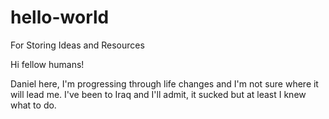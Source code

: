 # hello-world
For Storing Ideas and Resources

Hi fellow humans!

Daniel here, I'm progressing through life changes and I'm not sure where it will lead me.
I've been to Iraq and I'll admit, it sucked but at least I knew what to do.

